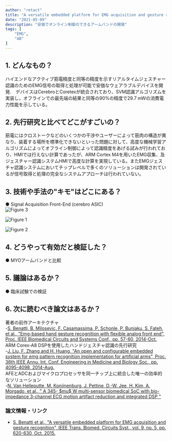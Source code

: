 ```yaml
---
author: "retact"
title: "A versatile embedded platform for EMG acquisition and gesture recognition"
date: "2021-05-09"
description: "安価でオンライン制御のできるアームバンドの開発"
tags: [
    "EMG",
    "AB"
]
---
```


## 1. どんなもの？
ハイエンドなアクティブ筋電精度と同等の精度を示すリアルタイムジェスチャー認識のためのEMG信号の取得と処理が可能で安価なウェアラブルデバイスを開発.　デバイスはCerebroとCoretexが統合されており、SVM認識アルゴリズムを実装し，オフラインでの最先端の結果と同等の90%の精度で29.7 mWの消費電力性能を示している。
<!--more-->

## 2. 先行研究と比べてどこがすごいの？
筋電にはクロストークなどのいくつかの干渉やユーザーによって筋肉の構造が異なり、装着する場所を標準化できないといった問題に対して、高度な機械学習アルゴリズムによってオフライン制御によって認識精度をあげる試みが行われており、HMIでは行えない計算であったが、ARM Cortex M4を用いたEMG収集、及ジェスチャー認識システムHMIで高度な計算を実現している。またEMGジェスチャ認識システムにおいてチップレベルで多くのソリューションは開発されているが信号取得と処理の完全なシステムアプローチは行われていない。
　　
## 3. 技術や手法の"キモ"はどこにある？
 ● Signal Acquisition Front-End (cerebro ASIC)  
 ![Figure 3](https://ieeexplore.ieee.org/mediastore_new/IEEE/content/media/4156126/7337496/7303979/7303979-fig-2-source-large.gif)  


 ![Figure 1](https://ieeexplore.ieee.org/mediastore_new/IEEE/content/media/4156126/7337496/7303979/7303979-fig-1-source-large.gif)  
 
 ![Figure 2](https://ieeexplore.ieee.org/mediastore_new/IEEE/content/media/4156126/7337496/7303979/7303979-fig-3-source-large.gif)  

## 4. どうやって有効だと検証した？
 ● MYOアームバンドと比較  

## 5. 議論はあるか？
 ● 臨床試験での検証  
## 6. 次に読むべき論文はあるか？
 著者の前作アーキテクチャ  
 -[S. Benatti, B. Milosevic, F. Casamassima, P. Schonle, P. Bunjaku, S. Fateh, et al., "Emg-based hand gesture recognition with flexible analog front end", Proc. IEEE Biomedical Circuits and Systems Conf., pp. 57-60, 2014-Oct.](https://ieeexplore.ieee.org/document/6981644)  
 ARM Corex-A8 DSPを使用したハンドジェスチャ認識の先行研究  
 -[J. Liu, F. Zhang and H. Huang, "An open and configurable embedded system for emg pattern recognition implementation for artificial arms", Proc. 36th IEEE Annu. Int. Conf. Engineering in Medicine and Biology Soc., pp. 4095-4098, 2014-Aug.](https://pubmed.ncbi.nlm.nih.gov/25570892/)  
 AFEとADCおよびマイクロプロセッサを同一チップ上に統合した唯一の効率的なソリューション  
 -[N. Van Helleputte, M. Konijnenburg, J. Pettine, D.-W. Jee, H. Kim, A. Morgado, et al., " A 345- \$mu\$ W multi-sensor biomedical SoC with bio-impedance 3-channel ECG motion artifact reduction and integrated DSP "](https://ieeexplore.ieee.org/document/6923499)
### 論文情報・リンク

- [S. Benatti et al., "A versatile embedded platform for EMG acquisition and gesture recognition", IEEE Trans. Biomed. Circuits Syst., vol. 9, no. 5, pp. 620-630, Oct. 2015.](https://ieeexplore.ieee.org/document/7303979)
